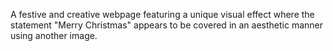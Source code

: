 A festive and creative webpage featuring a unique visual effect where the statement "Merry Christmas" appears to be covered in an aesthetic manner using another image.
